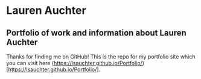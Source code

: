 # Lauren Auchter
## Portfolio of work and information about Lauren Auchter
Thanks for finding me on GitHub! This is the repo for my portfolio site which you can visit here (https://lsauchter.github.io/Portfolio/)[https://lsauchter.github.io/Portfolio/].
